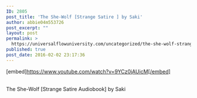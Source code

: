 ```yaml
---
ID: 2805
post_title: 'The She-Wolf [Strange Satire ] by Saki'
author: abbie04m553726
post_excerpt: ""
layout: post
permalink: >
  https://universalflowuniversity.com/uncategorized/the-she-wolf-strange-satire-by-saki/
published: true
post_date: 2016-02-02 23:17:36
---
```

[embed]https://www.youtube.com/watch?v=9YCz0jAUicM[/embed]</br></br>
<p>The She-Wolf [Strange Satire Audiobook] by Saki</p>